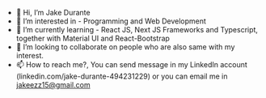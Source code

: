 - 👋 Hi, I’m Jake Durante
- 👀 I’m interested in - Programming and Web Development 
- 🌱 I’m currently learning - React JS, Next JS Frameworks and Typescript, together with Material UI  and React-Bootstrap 
- 💞️ I’m looking to collaborate on people who are also same with my interest.
- 📫 How to reach me?, You can send message in my LinkedIn account (linkedin.com/jake-durante-494231229) or you can email me in jakeezz15@gmail.com

<!---
jakeezz15/jakeezz15 is a ✨ special ✨ repository because its `README.md` (this file) appears on your GitHub profile.
You can click the Preview link to take a look at your changes.
--->
